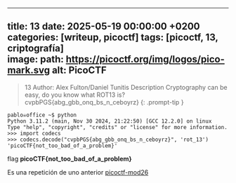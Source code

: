 
---
title:  13
date: 2025-05-19 00:00:00 +0200
categories: [writeup, picoctf]
tags: [picoctf, 13, criptografía]     
image:
    path: https://picoctf.org/img/logos/pico-mark.svg
    alt: PicoCTF
---

>13
Author: Alex Fulton/Daniel Tunitis
Description
Cryptography can be easy, do you know what ROT13 is? cvpbPGS{abg_gbb_onq_bs_n_ceboyrz}
{: .prompt-tip }


``` shell
pablo☠office ~$ python
Python 3.11.2 (main, Nov 30 2024, 21:22:50) [GCC 12.2.0] on linux
Type "help", "copyright", "credits" or "license" for more information.
>>> import codecs
>>> codecs.decode("cvpbPGS{abg_gbb_onq_bs_n_ceboyrz}", 'rot_13')
'picoCTF{not_too_bad_of_a_problem}'

```
flag **picoCTF{not_too_bad_of_a_problem}**

Es una repetición de uno anterior [picoctf-mod26](../picoctf-mod26)


